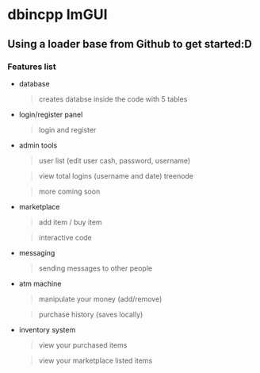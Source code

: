 # dbincpp ImGUI

## Using a loader base from Github to get started:D

### Features list
- database
  > creates databse inside the code with 5 tables 
- login/register panel
  > login and register
- admin tools 
  > user list (edit user cash, password, username)
  
  > view total logins (username and date) treenode
  
  > more coming soon
- marketplace 
  > add item / buy item
  
  > interactive code
- messaging
  > sending messages to other people
- atm machine
  > manipulate your money (add/remove) 
  
  > purchase history (saves locally)
- inventory system
  > view your purchased items
  
  > view your marketplace listed items
